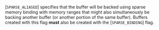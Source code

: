 [`SPARSE_ALIASED`] specifies that the buffer will
be backed using sparse memory binding with memory ranges that might also
simultaneously be backing another buffer (or another portion of the same
buffer).
Buffers created with this flag  **must**  also be created with the
[`SPARSE_BINDING`] flag.